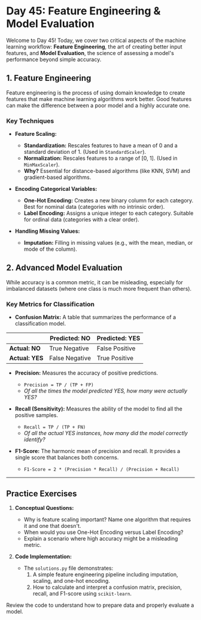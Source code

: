 # Day 45: Feature Engineering & Model Evaluation

Welcome to Day 45! Today, we cover two critical aspects of the machine learning workflow: **Feature Engineering**, the art of creating better input features, and **Model Evaluation**, the science of assessing a model's performance beyond simple accuracy.

## 1. Feature Engineering

Feature engineering is the process of using domain knowledge to create features that make machine learning algorithms work better. Good features can make the difference between a poor model and a highly accurate one.

### Key Techniques

-   **Feature Scaling:**
    -   **Standardization:** Rescales features to have a mean of 0 and a standard deviation of 1. (Used in `StandardScaler`).
    -   **Normalization:** Rescales features to a range of [0, 1]. (Used in `MinMaxScaler`).
    -   **Why?** Essential for distance-based algorithms (like KNN, SVM) and gradient-based algorithms.

-   **Encoding Categorical Variables:**
    -   **One-Hot Encoding:** Creates a new binary column for each category. Best for nominal data (categories with no intrinsic order).
    -   **Label Encoding:** Assigns a unique integer to each category. Suitable for ordinal data (categories with a clear order).

-   **Handling Missing Values:**
    -   **Imputation:** Filling in missing values (e.g., with the mean, median, or mode of the column).

## 2. Advanced Model Evaluation

While accuracy is a common metric, it can be misleading, especially for imbalanced datasets (where one class is much more frequent than others).

### Key Metrics for Classification

-   **Confusion Matrix:** A table that summarizes the performance of a classification model.

|                | Predicted: NO  | Predicted: YES |
|----------------|----------------|----------------|
| **Actual: NO** | True Negative  | False Positive |
| **Actual: YES**| False Negative | True Positive  |

-   **Precision:** Measures the accuracy of positive predictions.
    -   `Precision = TP / (TP + FP)`
    -   *Of all the times the model predicted YES, how many were actually YES?*

-   **Recall (Sensitivity):** Measures the ability of the model to find all the positive samples.
    -   `Recall = TP / (TP + FN)`
    -   *Of all the actual YES instances, how many did the model correctly identify?*

-   **F1-Score:** The harmonic mean of precision and recall. It provides a single score that balances both concerns.
    -   `F1-Score = 2 * (Precision * Recall) / (Precision + Recall)`

---

## Practice Exercises

1.  **Conceptual Questions:**
    *   Why is feature scaling important? Name one algorithm that requires it and one that doesn't.
    *   When would you use One-Hot Encoding versus Label Encoding?
    *   Explain a scenario where high accuracy might be a misleading metric.

2.  **Code Implementation:**
    *   The `solutions.py` file demonstrates:
        1.  A simple feature engineering pipeline including imputation, scaling, and one-hot encoding.
        2.  How to calculate and interpret a confusion matrix, precision, recall, and F1-score using `scikit-learn`.

Review the code to understand how to prepare data and properly evaluate a model.